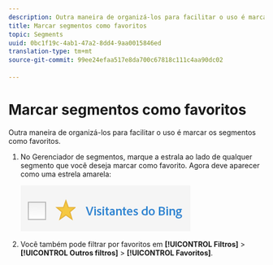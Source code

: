 ```yaml
---
description: Outra maneira de organizá-los para facilitar o uso é marcar os segmentos como favoritos.
title: Marcar segmentos como favoritos
topic: Segments
uuid: 0bc1f19c-4ab1-47a2-8dd4-9aa0015846ed
translation-type: tm+mt
source-git-commit: 99ee24efaa517e8da700c67818c111c4aa90dc02

---
```



# Marcar segmentos como favoritos

Outra maneira de organizá-los para facilitar o uso é marcar os segmentos como favoritos.

1. No Gerenciador de segmentos, marque a estrala ao lado de qualquer segmento que você deseja marcar como favorito. Agora deve aparecer como uma estrela amarela:

   ![](assets/favorites.png)

1. Você também pode filtrar por favoritos em **[!UICONTROL Filtros]** &gt; **[!UICONTROL Outros filtros]** &gt; **[!UICONTROL Favoritos]**.
